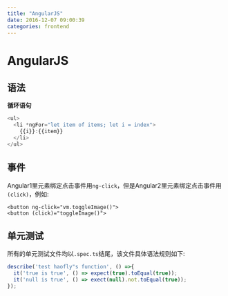 ```yaml
---
title: "AngularJS"
date: 2016-12-07 09:00:39
categories: frontend
---
```

# AngularJS

## 语法

**循环语句**

```javascript
<ul>
  <li *ngFor="let item of items; let i = index">
  	{{i}}:{{item}}
  </li>
</ul>
```

## 事件

Angular1里元素绑定点击事件用`ng-click`，但是Angular2里元素绑定点击事件用`(click)`，例如:

```bu
<button ng-click="vm.toggleImage()">
<button (click)="toggleImage()">
```

## 单元测试

所有的单元测试文件均以`.spec.ts`结尾，该文件具体语法规则如下:

```javascript
describe('test haofly"s function', () =>{
  it('true is true', () => expect(true).toEqual(true));
  it('null is true', () => exect(null).not.toEqual(true));
});
```


